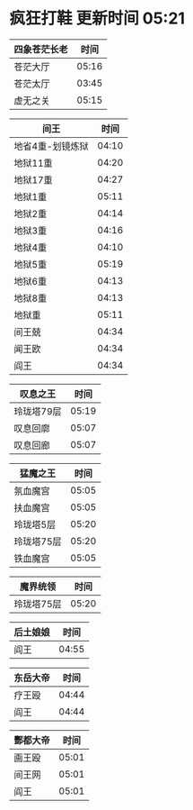 # 疯狂打鞋 更新时间 05:21

| 四象苍茫长老   | 时间    |
|--------|-------|
| 苍茫大厅 | 05:16 |
| 苍茫太厅 | 03:45 |
| 虚无之关 | 05:15 |

| 间王   | 时间    |
|--------|-------|
| 地省4重-划镜炼狱 | 04:10 |
| 地狱11重 | 04:20 |
| 地狱17重 | 04:27 |
| 地狱1重 | 05:11 |
| 地狱2重 | 04:14 |
| 地狱3重 | 04:16 |
| 地狱4重 | 04:10 |
| 地狱5重 | 05:19 |
| 地狱6重 | 04:13 |
| 地狱8重 | 04:13 |
| 地狱重 | 05:11 |
| 间王兢 | 04:34 |
| 闻王欧 | 04:34 |
| 阎王 | 04:34 |

| 叹息之王   | 时间    |
|--------|-------|
| 玲珑塔79层 | 05:19 |
| 叹息回廓 | 05:07 |
| 叹息回廊 | 05:07 |

| 猛魔之王   | 时间    |
|--------|-------|
| 氛血魔宫 | 05:05 |
| 扶血魔宫 | 05:05 |
| 玲珑塔5层 | 05:20 |
| 玲珑塔75层 | 05:20 |
| 铁血魔宫 | 05:05 |

| 魔界统领   | 时间    |
|--------|-------|
| 玲珑塔75层 | 05:20 |

| 后土娘娘   | 时间    |
|--------|-------|
| 阎王 | 04:55 |

| 东岳大帝   | 时间    |
|--------|-------|
| 疗王殴 | 04:44 |
| 阎王 | 04:44 |

| 酆都大帝   | 时间    |
|--------|-------|
| 画王殴 | 05:01 |
| 间王网 | 05:01 |
| 阎王 | 05:01 |